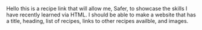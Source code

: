 Hello this is a recipe link that will allow me, Safer, to showcase the skills I have recently learned via HTML. I should be able to make a website that has a title, heading, list of recipes, links to other recipes availble, and images.